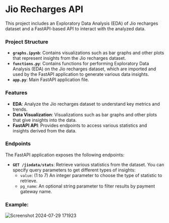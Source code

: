 # Jio Recharges API

This project includes an Exploratory Data Analysis (EDA) of Jio recharges dataset and a FastAPI-based API to interact with the analyzed data. 

### Project Structure

- **`graphs.ipynb`**: Contains visualizations such as bar graphs and other plots that represent insights from the Jio recharges dataset.
- **`functions.py`**: Contains functions for performing Exploratory Data Analysis (EDA) on the Jio recharges dataset, which are imported and used by the FastAPI application to generate various data insights.
- **`app.py`**: Main FastAPI application file.

### Features

- **EDA**: Analyze the Jio recharges dataset to understand key metrics and trends.
- **Data Visualization**: Visualizations such as bar graphs and other plots that give insights into the data.
- **FastAPI API**: Provides endpoints to access various statistics and insights derived from the data.

### Endpoints

The FastAPI application exposes the following endpoints:

- **`GET /jiodata/stats`**: Retrieve various statistics from the dataset. You can specify query parameters to get different types of insights:
  - `value`: (1 to 7) An integer parameter to choose the type of statistic to retrieve.
  - `pg_name`: An optional string parameter to filter results by payment gateway name.

### Example:


![Screenshot 2024-07-29 171923](https://github.com/user-attachments/assets/baba0e67-edc0-4cd9-97e6-361c3878ade8)
